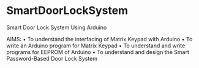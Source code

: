 # SmartDoorLockSystem
Smart Door Lock System Using Arduino

AIMS: 
• To understand the interfacing of Matrix Keypad with Arduino
• To write an Arduino program for Matrix Keypad
• To understand and write programs for EEPROM of Arduino
• To understand and design the Smart Password-Based Door Lock System
